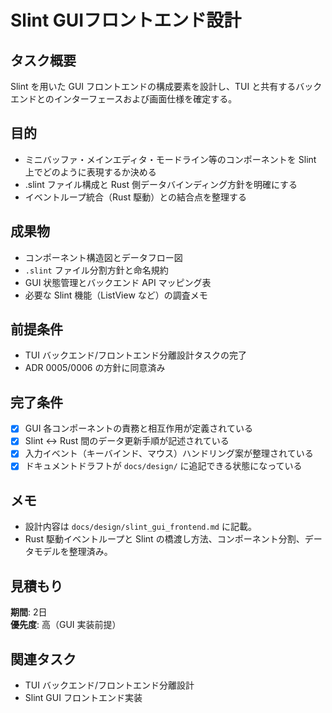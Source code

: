 # Slint GUIフロントエンド設計

## タスク概要
Slint を用いた GUI フロントエンドの構成要素を設計し、TUI と共有するバックエンドとのインターフェースおよび画面仕様を確定する。

## 目的
- ミニバッファ・メインエディタ・モードライン等のコンポーネントを Slint 上でどのように表現するか決める
- .slint ファイル構成と Rust 側データバインディング方針を明確にする
- イベントループ統合（Rust 駆動）との結合点を整理する

## 成果物
- コンポーネント構造図とデータフロー図
- `.slint` ファイル分割方針と命名規約
- GUI 状態管理とバックエンド API マッピング表
- 必要な Slint 機能（ListView など）の調査メモ

## 前提条件
- TUI バックエンド/フロントエンド分離設計タスクの完了
- ADR 0005/0006 の方針に同意済み

## 完了条件
- [x] GUI 各コンポーネントの責務と相互作用が定義されている
- [x] Slint ↔ Rust 間のデータ更新手順が記述されている
- [x] 入力イベント（キーバインド、マウス）ハンドリング案が整理されている
- [x] ドキュメントドラフトが `docs/design/` に追記できる状態になっている

## メモ
- 設計内容は `docs/design/slint_gui_frontend.md` に記載。
- Rust 駆動イベントループと Slint の橋渡し方法、コンポーネント分割、データモデルを整理済み。

## 見積もり
**期間**: 2日  
**優先度**: 高（GUI 実装前提）

## 関連タスク
- TUI バックエンド/フロントエンド分離設計
- Slint GUI フロントエンド実装
